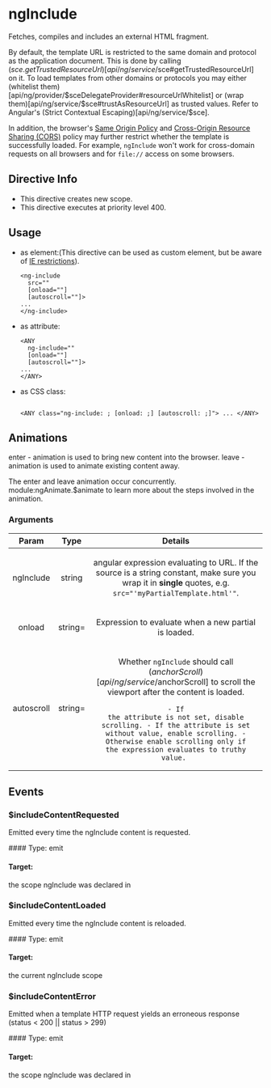 



# ngInclude








Fetches, compiles and includes an external HTML fragment.

By default, the template URL is restricted to the same domain and protocol as the
application document. This is done by calling ($sce.getTrustedResourceUrl)[api/ng/service/$sce#getTrustedResourceUrl] on it. To load templates from other domains or protocols
you may either (whitelist them)[api/ng/provider/$sceDelegateProvider#resourceUrlWhitelist] or
(wrap them)[api/ng/service/$sce#trustAsResourceUrl] as trusted values. Refer to Angular's (Strict Contextual Escaping)[api/ng/service/$sce].

In addition, the browser's
[Same Origin Policy](https://code.google.com/p/browsersec/wiki/Part2#Same-origin_policy_for_XMLHttpRequest)
and [Cross-Origin Resource Sharing (CORS)](http://www.w3.org/TR/cors/)
policy may further restrict whether the template is successfully loaded.
For example, `ngInclude` won't work for cross-domain requests on all browsers and for `file://`
access on some browsers.








## Directive Info

* This directive creates new scope.
* This directive executes at priority level 400.


## Usage




* as element:(This directive can be used as custom element, but be aware of <a href="guide/ie">IE restrictions</a>).
    ```
    <ng-include
      src=""
      [onload=""]
      [autoscroll=""]>
    ...
    </ng-include>
    ```
* as attribute:
    ```
    <ANY
      ng-include=""
      [onload=""]
      [autoscroll=""]>
    ...
    </ANY>
    ```
* as CSS class:
    ```
    
    <ANY class="ng-include: ; [onload: ;] [autoscroll: ;]"> ... </ANY>
    ```



## Animations
enter - animation is used to bring new content into the browser.
leave - animation is used to animate existing content away.

The enter and leave animation occur concurrently.
module:ngAnimate.$animate to learn more about the steps involved in the animation.

### Arguments

| Param | Type | Details |
| :--: | :--: | :--: |
| ngInclude | string | <p>angular expression evaluating to URL. If the source is a string constant, make sure you wrap it in <strong>single</strong> quotes, e.g. <code>src=&quot;&#39;myPartialTemplate.html&#39;&quot;</code>.</p>  |
| onload | string= | <p>Expression to evaluate when a new partial is loaded.</p>  |
| autoscroll | string= | <p>Whether <code>ngInclude</code> should call ($anchorScroll)[api/ng/service/$anchorScroll] to scroll the viewport after the content is loaded.</p> <pre><code>- If the attribute is not set, disable scrolling. - If the attribute is set without value, enable scrolling. - Otherwise enable scrolling only if the expression evaluates to truthy value. </code></pre>  |

## Events
### $includeContentRequested

<p>Emitted every time the ngInclude content is requested.</p> 
#### Type:
emit

#### Target:
the scope ngInclude was declared in


### $includeContentLoaded

<p>Emitted every time the ngInclude content is reloaded.</p> 
#### Type:
emit

#### Target:
the current ngInclude scope


### $includeContentError

<p>Emitted when a template HTTP request yields an erroneous response (status &lt; 200 &#124;&#124; status &gt; 299)</p> 
#### Type:
emit

#### Target:
the scope ngInclude was declared in





